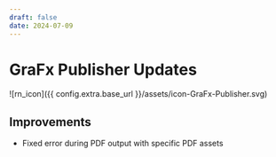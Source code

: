 ```yaml
---
draft: false
date: 2024-07-09
---
```


# GraFx Publisher Updates

![rn_icon]({{ config.extra.base_url }}/assets/icon-GraFx-Publisher.svg)

<!-- more -->

## Improvements

- Fixed error during PDF output with specific PDF assets
